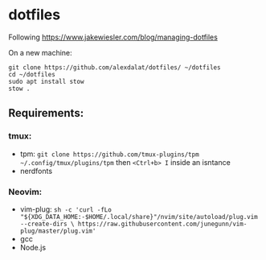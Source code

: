 # dotfiles

Following https://www.jakewiesler.com/blog/managing-dotfiles

On a new machine:
```
git clone https://github.com/alexdalat/dotfiles/ ~/dotfiles
cd ~/dotfiles
sudo apt install stow
stow .
```

## Requirements:

### tmux:
 - tpm: `git clone https://github.com/tmux-plugins/tpm ~/.config/tmux/plugins/tpm` then `<Ctrl+b> I` inside an isntance
 - nerdfonts

### Neovim:
 - vim-plug: `sh -c 'curl -fLo "${XDG_DATA_HOME:-$HOME/.local/share}"/nvim/site/autoload/plug.vim --create-dirs \
       https://raw.githubusercontent.com/junegunn/vim-plug/master/plug.vim'`
 - gcc
 - Node.js
